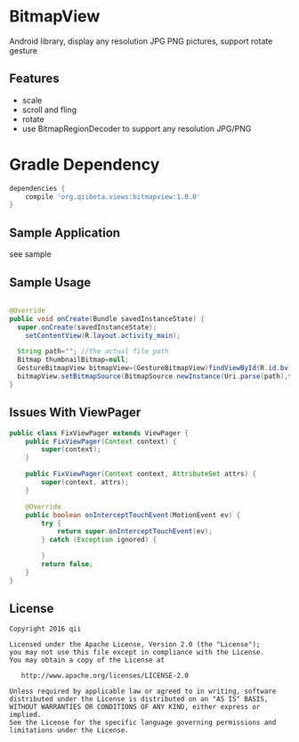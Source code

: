 # BitmapView
Android library, display any resolution JPG PNG pictures, support rotate gesture

## Features
- scale
- scroll and fling
- rotate
- use BitmapRegionDecoder to support any resolution JPG/PNG

# Gradle Dependency
```gradle
dependencies {
    compile 'org.qiibeta.views:bitmapview:1.0.0'
}
```
## Sample Application
see sample

## Sample Usage
```java

@Override
public void onCreate(Bundle savedInstanceState) {
  super.onCreate(savedInstanceState);
	setContentView(R.layout.activity_main);

  String path=""; //the actual file path
  Bitmap thumbnailBitmap=null;
  GestureBitmapView bitmapView=(GestureBitmapView)findViewById(R.id.bv);
  bitmapView.setBitmapSource(BitmapSource.newInstance(Uri.parse(path),thumbnailBitmap));
}
```

## Issues With ViewPager
```java
public class FixViewPager extends ViewPager {
    public FixViewPager(Context context) {
        super(context);
    }

    public FixViewPager(Context context, AttributeSet attrs) {
        super(context, attrs);
    }

    @Override
    public boolean onInterceptTouchEvent(MotionEvent ev) {
        try {
            return super.onInterceptTouchEvent(ev);
        } catch (Exception ignored) {

        }
        return false;
    }
}
```
## License

    Copyright 2016 qii

    Licensed under the Apache License, Version 2.0 (the "License");
    you may not use this file except in compliance with the License.
    You may obtain a copy of the License at

       http://www.apache.org/licenses/LICENSE-2.0

    Unless required by applicable law or agreed to in writing, software
    distributed under the License is distributed on an "AS IS" BASIS,
    WITHOUT WARRANTIES OR CONDITIONS OF ANY KIND, either express or implied.
    See the License for the specific language governing permissions and
    limitations under the License.
